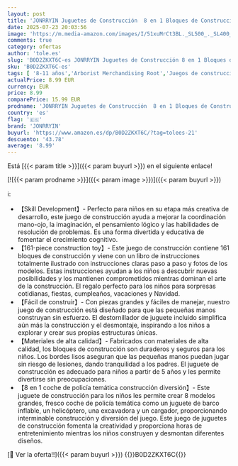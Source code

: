 ```yaml
---
layout: post
title: 'JONRRYIN Juguetes de Construcción  8 en 1 Bloques de Construcción para Niños  Juguetes de Ingeniería  Educativos Creativos Construcción de Juegos para Niños Navidad Cumpleaño  161 Piezas '
date: 2025-07-23 20:03:56
image: 'https://m.media-amazon.com/images/I/51xuMrCt3BL._SL500_._SL400_.jpg'
comments: true
category: ofertas
author: 'tole.es'
slug: 'B0D2ZKXT6C-es JONRRYIN Juguetes de Construcción 8 en 1 Bloques de...'
sku: 'B0D2ZKXT6C-es'
tags: [ '8-11 años','Arborist Merchandising Root','Juegos de construcción para niños','Juguetes','Juguetes y juegos','Self Service','Sets de construcción','Special Features Stores','b6d17eda-2c26-45ed-a098-453a9f96e839_0','b6d17eda-2c26-45ed-a098-453a9f96e839_101','jonrryin','navidad','🇪🇸', ]
actualPrice: 8.99 EUR
currency: EUR
price: 8.99
comparePrice: 15.99 EUR
prodname: 'JONRRYIN Juguetes de Construcción  8 en 1 Bloques de Construcción para Niños  Juguetes de Ingeniería  Educativos Creativos Construcción de Juegos para Niños Navidad Cumpleaño  161 Piezas '
country: 'es'
flag: '🇪🇸'
brand: 'JONRRYIN'
buyurl: 'https://www.amazon.es/dp/B0D2ZKXT6C/?tag=tolees-21'
descuento: '43.78'
average: '8.99'
---
```


Está [{{< param title >}}]({{< param buyurl >}}) en el siguiente enlace!

[![{{< param prodname >}}]({{< param image >}})]({{< param buyurl >}})

ℹ️:

- 【Skill Development】- Perfecto para niños en su etapa más creativa de desarrollo, este juego de construcción ayuda a mejorar la coordinación mano-ojo, la imaginación, el pensamiento lógico y las habilidades de resolución de problemas. Es una forma divertida y educativa de fomentar el crecimiento cognitivo.
- 【161-piece construction toy】- Este juego de construcción contiene 161 bloques de construcción y viene con un libro de instrucciones totalmente ilustrado con instrucciones claras paso a paso y fotos de los modelos. Estas instrucciones ayudan a los niños a descubrir nuevas posibilidades y los mantienen comprometidos mientras dominan el arte de la construcción. El regalo perfecto para los niños para sorpresas cotidianas, fiestas, cumpleaños, vacaciones y Navidad.
- 【Fácil de construir】- Con piezas grandes y fáciles de manejar, nuestro juego de construcción está diseñado para que las pequeñas manos construyan sin esfuerzo. El destornillador de juguete incluido simplifica aún más la construcción y el desmontaje, inspirando a los niños a explorar y crear sus propias estructuras únicas.
- 【Materiales de alta calidad】- Fabricados con materiales de alta calidad, los bloques de construcción son duraderos y seguros para los niños. Los bordes lisos aseguran que las pequeñas manos puedan jugar sin riesgo de lesiones, dando tranquilidad a los padres. El juguete de construcción es adecuado para niños a partir de 5 años y les permite divertirse sin preocupaciones.
- 【8 en 1 coche de policía temática construcción diversión】- Este juguete de construcción para los niños les permite crear 8 modelos grandes, fresco coche de policía temática como un juguete de barco inflable, un helicóptero, una excavadora y un cargador, proporcionando interminable construcción y diversión del juego. Este juego de juguetes de construcción fomenta la creatividad y proporciona horas de entretenimiento mientras los niños construyen y desmontan diferentes diseños.

[🛒 Ver la oferta!!]({{< param buyurl >}})
{{<world>}}B0D2ZKXT6C{{</world>}}
